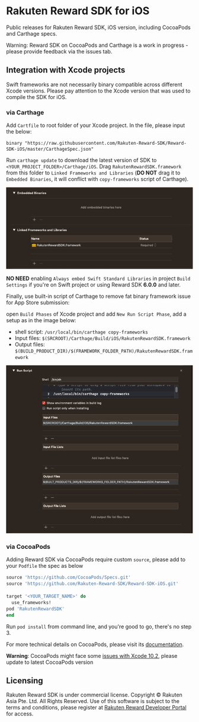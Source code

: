 # Rakuten Reward SDK for iOS

Public releases for Rakuten Reward SDK, iOS version, including CocoaPods and Carthage specs.

Warning: Reward SDK on CocoaPods and Carthage is a work in progress - please provide feedback via the issues tab.

## Integration with Xcode projects

Swift frameworks are not necessarily binary compatible across different Xcode versions. Please pay attention to the Xcode version that was used to compile the SDK for iOS.

### via Carthage

Add `Cartfile` to root folder of your Xcode project. In the file, please input the below:

```
binary "https://raw.githubusercontent.com/Rakuten-Reward-SDK/Reward-SDK-iOS/master/CarthageSpec.json"
```

Run `carthage update` to download the latest version of SDK to `<YOUR_PROJECT_FOLDER>/Carthage/iOS`. Drag `RakutenRewardSDK.framework` from this folder to `Linked Frameworks and Libraries` (**DO NOT** drag it to `Embedded Binaries`, it will conflict with `copy-frameworks` script of Carthage).

![](./docs/images/linked-frameworks.png)

**NO NEED** enabling `Always embed Swift Standard Libraries` in project `Build Settings` if you're on Swift project or using Reward SDK **6.0.0** and later.

Finally, use built-in script of Carthage to remove fat binary framework issue for App Store submission: 

open `Build Phases` of Xcode project and add `New Run Script Phase`, add a setup as in the image below:
- shell script: `/usr/local/bin/carthage copy-frameworks`
- Input files: `$(SRCROOT)/Carthage/Build/iOS/RakutenRewardSDK.framework`
- Output files: `$(BUILD_PRODUCT_DIR)/$(FRAMEWORK_FOLDER_PATH)/RakutenRewardSDK.framework`  

![](./docs/images/run-script-copy-frameworks.png)

### via CocoaPods

Adding Reward SDK via CocoaPods require custom `source`, please add to your `Podfile` the spec as below

```ruby
source 'https://github.com/CocoaPods/Specs.git'
source 'https://github.com/Rakuten-Reward-SDK/Reward-SDK-iOS.git'
 
target '<YOUR_TARGET_NAME>' do
  use_frameworks!
pod 'RakutenRewardSDK'
end
```

Run `pod install` from command line, and you're good to go, there's no step 3.

For more technical details on CocoaPods, please visit its [documentation](https://guides.cocoapods.org/using/using-cocoapods).

**Warning**: CocoaPods might face some [issues with Xcode 10.2](https://github.com/CocoaPods/CocoaPods/issues/8458), please update to latest CocoaPods version

## Licensing

Rakuten Reward SDK is under commercial license. Copyright © Rakuten Asia Pte. Ltd. All Rights Reserved. Use of this software is subject to the terms and conditions, please register at [Rakuten Reward Developer Portal](https://developer.reward.gl.rakuten.co.jp/main) for access.